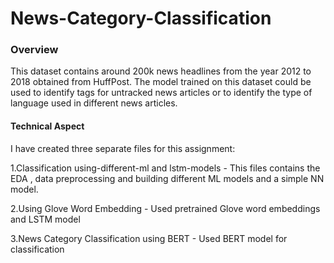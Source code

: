 # News-Category-Classification


### Overview
This dataset contains around 200k news headlines from the year 2012 to 2018 obtained from HuffPost. The model trained on this dataset could be used to identify tags for untracked news articles or to identify the type of language used in different news articles.

#### Technical Aspect
I have created three separate files for this assignment:

1.Classification using-different-ml and lstm-models - This files contains the EDA , data preprocessing and building different ML models and a simple NN model.

2.Using Glove Word Embedding - Used pretrained Glove word embeddings and LSTM model

3.News Category Classification using BERT  - Used BERT model for classification 
 
